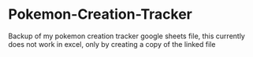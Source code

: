 # Pokemon-Creation-Tracker
Backup of my pokemon creation tracker google sheets file, this currently does not work in excel, only by creating a copy of the linked file

